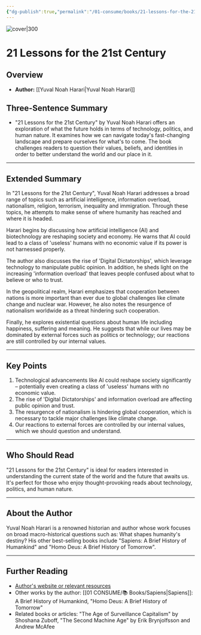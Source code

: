 ```yaml
---
{"dg-publish":true,"permalink":"/01-consume/books/21-lessons-for-the-21st-century/","title":"21 Lessons for the 21st Century","tags":["technology","politics","human-nature","values","beliefs"]}
---
```


![cover|300](http://books.google.com/books/content?id=MSKEDwAAQBAJ&printsec=frontcover&img=1&zoom=1&edge=curl&source=gbs_api)
# 21 Lessons for the 21st Century

## Overview
- **Author:** [[Yuval Noah Harari\|Yuval Noah Harari]]

## Three-Sentence Summary
- "21 Lessons for the 21st Century" by Yuval Noah Harari offers an exploration of what the future holds in terms of technology, politics, and human nature. It examines how we can navigate today's fast-changing landscape and prepare ourselves for what's to come. The book challenges readers to question their values, beliefs, and identities in order to better understand the world and our place in it.

---

## Extended Summary
In "21 Lessons for the 21st Century", Yuval Noah Harari addresses a broad range of topics such as artificial intelligence, information overload, nationalism, religion, terrorism, inequality and immigration. Through these topics, he attempts to make sense of where humanity has reached and where it is headed.

Harari begins by discussing how artificial intelligence (AI) and biotechnology are reshaping society and economy. He warns that AI could lead to a class of 'useless' humans with no economic value if its power is not harnessed properly. 

The author also discusses the rise of 'Digital Dictatorships', which leverage technology to manipulate public opinion. In addition, he sheds light on the increasing 'information overload' that leaves people confused about what to believe or who to trust.

In the geopolitical realm, Harari emphasizes that cooperation between nations is more important than ever due to global challenges like climate change and nuclear war. However, he also notes the resurgence of nationalism worldwide as a threat hindering such cooperation.

Finally, he explores existential questions about human life including happiness, suffering and meaning. He suggests that while our lives may be dominated by external forces such as politics or technology; our reactions are still controlled by our internal values.

---

## Key Points
1. Technological advancements like AI could reshape society significantly – potentially even creating a class of 'useless' humans with no economic value.
2. The rise of 'Digital Dictatorships' and information overload are affecting public opinion and trust.
3. The resurgence of nationalism is hindering global cooperation, which is necessary to tackle major challenges like climate change.
4. Our reactions to external forces are controlled by our internal values, which we should question and understand.

---

## Who Should Read
"21 Lessons for the 21st Century" is ideal for readers interested in understanding the current state of the world and the future that awaits us. It's perfect for those who enjoy thought-provoking reads about technology, politics, and human nature.

---

## About the Author
Yuval Noah Harari is a renowned historian and author whose work focuses on broad macro-historical questions such as: What shapes humanity's destiny? His other best-selling books include "Sapiens: A Brief History of Humankind" and "Homo Deus: A Brief History of Tomorrow".

---

## Further Reading
- [Author's website or relevant resources](http://www.ynharari.com/)
- Other works by the author: [[01 CONSUME/📚 Books/Sapiens\|Sapiens]]: A Brief History of Humankind, "Homo Deus: A Brief History of Tomorrow"
- Related books or articles: "The Age of Surveillance Capitalism" by Shoshana Zuboff, "The Second Machine Age" by Erik Brynjolfsson and Andrew McAfee
